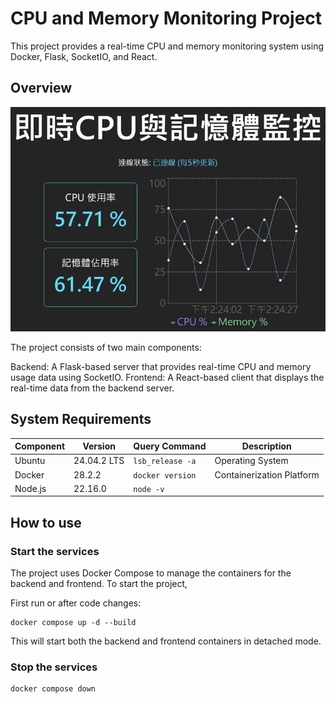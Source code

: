 # CPU and Memory Monitoring Project
This project provides a real-time CPU and memory monitoring system using Docker, Flask, SocketIO, and React.

## Overview
![demo](./demo.gif)

The project consists of two main components:

Backend: A Flask-based server that provides real-time CPU and memory usage data using SocketIO.
Frontend: A React-based client that displays the real-time data from the backend server.


## System Requirements

| Component | Version | Query Command | Description |
|-----------|---------|-------------|-------------
| Ubuntu | 24.04.2 LTS | `lsb_release -a` | Operating System |
| Docker | 28.2.2 | `docker version` | Containerization Platform |
| Node.js | 22.16.0 | `node -v` | |

## How to use

### Start the services
The project uses Docker Compose to manage the containers for the backend and frontend. To start the project, 

First run or after code changes:
```
docker compose up -d --build
```
This will start both the backend and frontend containers in detached mode.

### Stop the services

```
docker compose down
```